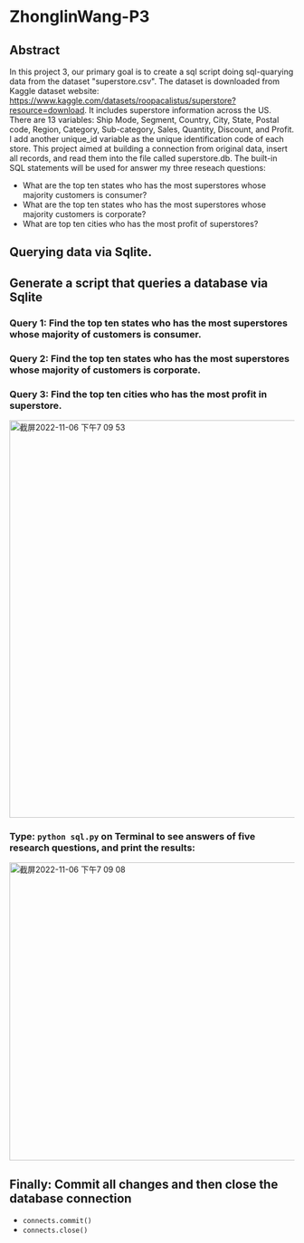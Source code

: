 # ZhonglinWang-P3

## Abstract
In this project 3, our primary goal is to create a sql script doing sql-quarying data from the dataset "superstore.csv". The dataset is downloaded from Kaggle dataset website: https://www.kaggle.com/datasets/roopacalistus/superstore?resource=download. It includes superstore information across the US. There are 13 variables: Ship Mode, Segment, Country, City, State, Postal code, Region, Category, Sub-category, Sales, Quantity, Discount, and Profit. I add another unique_id variable as the unique identification code of each store. This project aimed at building a connection from original data, insert all records, and read them into the file called superstore.db. The built-in SQL statements will be used for answer my three reseach questions:  

* What are the top ten states who has the most superstores whose majority customers is consumer?
* What are the top ten states who has the most superstores whose majority customers is corporate?
* What are top ten cities who has the most profit of superstores?


## Querying data via Sqlite.

## Generate a script that queries a database via Sqlite
### Query 1: Find the top ten states who has the most superstores whose majority of customers is consumer.
### Query 2: Find the top ten states who has the most superstores whose majority of customers is corporate.
### Query 3: Find the top ten cities who has the most profit in superstore.
<img width="703" alt="截屏2022-11-06 下午7 09 53" src="https://user-images.githubusercontent.com/112585430/200203718-1f7c6e49-102e-4e14-9876-6b768508981d.png">


### Type: `python sql.py` on Terminal to see answers of five research questions, and print the results:
<img width="527" alt="截屏2022-11-06 下午7 09 08" src="https://user-images.githubusercontent.com/112585430/200203258-46ea5262-c05f-438f-b106-58e4ecb7cfb3.png">


## Finally: Commit all changes and then close the database connection
* `connects.commit()`
* `connects.close()`

